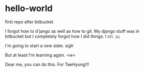 # hello-world
first repo after bitbucket

I forgot how to d'jango as well as how to git. My django stuff was in bitbucket but I completely forgot how I did things. I cri. ;u;

I'm going to start a new slate. *sigh*

But at least I'm learning again. =w=

Dear me, you can do this. For TaeHyung!!! 
